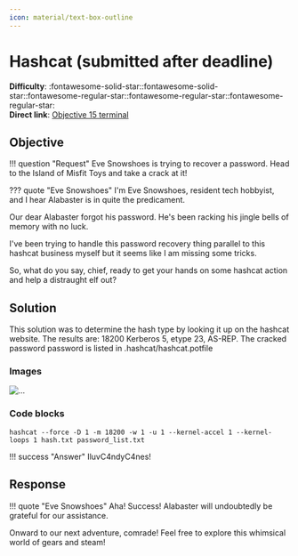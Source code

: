 ```yaml
---
icon: material/text-box-outline
---
```


# Hashcat (submitted after deadline)

**Difficulty**: :fontawesome-solid-star::fontawesome-solid-star::fontawesome-regular-star::fontawesome-regular-star::fontawesome-regular-star:<br/>
**Direct link**: [Objective 15 terminal](https://.../)

## Objective

!!! question "Request"
    Eve Snowshoes is trying to recover a password. Head to the Island of Misfit Toys and take a crack at it!

??? quote "Eve Snowshoes"
    I'm Eve Snowshoes, resident tech hobbyist, and I hear Alabaster is in quite the predicament.

Our dear Alabaster forgot his password. He's been racking his jingle bells of memory with no luck.

I've been trying to handle this password recovery thing parallel to this hashcat business myself but it seems like I am missing some tricks.

So, what do you say, chief, ready to get your hands on some hashcat action and help a distraught elf out?

## Solution

This solution was to determine the hash type by looking it up on the hashcat website. The results are: 18200 	Kerberos 5, etype 23, AS-REP. The cracked password password is listed in .hashcat/hashcat.potfile


### Images

![...](...)

### Code blocks

```
hashcat --force -D 1 -m 18200 -w 1 -u 1 --kernel-accel 1 --kernel-loops 1 hash.txt password_list.txt
```

!!! success "Answer"
    IluvC4ndyC4nes!

## Response

!!! quote "Eve Snowshoes"
    Aha! Success! Alabaster will undoubtedly be grateful for our assistance.

Onward to our next adventure, comrade! Feel free to explore this whimsical world of gears and steam!
